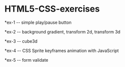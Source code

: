 # HTML5-CSS-exercises

*ex-1 -- simple play/pause button

*ex-2 -- background gradient, transform 2d, transform 3d

*ex-3 -- cube3d

*ex-4 -- CSS Sprite keyframes animation with JavaScript 

*ex-5 -- form validate
